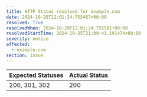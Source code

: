 ```yaml
---
title: HTTP Status resolved for example.com
date: 2024-10-29T12:01:24.755487+00:00
resolved: True
resolvedWhen: 2024-10-29T12:01:24.755501+00:00
resolvedStartTime: 2024-10-25T21:09:43.191474+00:00
severity: notice
affected:
  - example.com
section: issue
---
```


| Expected Statuses | Actual Status  |
|-------------------|----------------|
| 200, 301, 302 | 200 |
